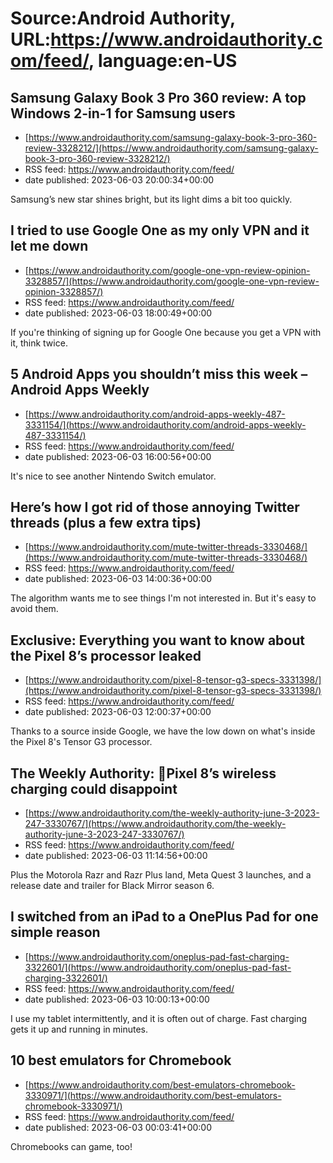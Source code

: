 # Source:Android Authority, URL:https://www.androidauthority.com/feed/, language:en-US

## Samsung Galaxy Book 3 Pro 360 review: A top Windows 2-in-1 for Samsung users
 - [https://www.androidauthority.com/samsung-galaxy-book-3-pro-360-review-3328212/](https://www.androidauthority.com/samsung-galaxy-book-3-pro-360-review-3328212/)
 - RSS feed: https://www.androidauthority.com/feed/
 - date published: 2023-06-03 20:00:34+00:00

Samsung’s new star shines bright, but its light dims a bit too quickly.

## I tried to use Google One as my only VPN and it let me down
 - [https://www.androidauthority.com/google-one-vpn-review-opinion-3328857/](https://www.androidauthority.com/google-one-vpn-review-opinion-3328857/)
 - RSS feed: https://www.androidauthority.com/feed/
 - date published: 2023-06-03 18:00:49+00:00

If you're thinking of signing up for Google One because you get a VPN with it, think twice.

## 5 Android Apps you shouldn’t miss this week – Android Apps Weekly
 - [https://www.androidauthority.com/android-apps-weekly-487-3331154/](https://www.androidauthority.com/android-apps-weekly-487-3331154/)
 - RSS feed: https://www.androidauthority.com/feed/
 - date published: 2023-06-03 16:00:56+00:00

It's nice to see another Nintendo Switch emulator.

## Here’s how I got rid of those annoying Twitter threads (plus a few extra tips)
 - [https://www.androidauthority.com/mute-twitter-threads-3330468/](https://www.androidauthority.com/mute-twitter-threads-3330468/)
 - RSS feed: https://www.androidauthority.com/feed/
 - date published: 2023-06-03 14:00:36+00:00

The algorithm wants me to see things I'm not interested in. But it's easy to avoid them.

## Exclusive: Everything you want to know about the Pixel 8’s processor leaked
 - [https://www.androidauthority.com/pixel-8-tensor-g3-specs-3331398/](https://www.androidauthority.com/pixel-8-tensor-g3-specs-3331398/)
 - RSS feed: https://www.androidauthority.com/feed/
 - date published: 2023-06-03 12:00:37+00:00

Thanks to a source inside Google, we have the low down on what's inside the Pixel 8's Tensor G3 processor.

## The Weekly Authority: 🔋Pixel 8’s wireless charging could disappoint
 - [https://www.androidauthority.com/the-weekly-authority-june-3-2023-247-3330767/](https://www.androidauthority.com/the-weekly-authority-june-3-2023-247-3330767/)
 - RSS feed: https://www.androidauthority.com/feed/
 - date published: 2023-06-03 11:14:56+00:00

Plus the Motorola Razr and Razr Plus land, Meta Quest 3 launches, and a release date and trailer for Black Mirror season 6.

## I switched from an iPad to a OnePlus Pad for one simple reason
 - [https://www.androidauthority.com/oneplus-pad-fast-charging-3322601/](https://www.androidauthority.com/oneplus-pad-fast-charging-3322601/)
 - RSS feed: https://www.androidauthority.com/feed/
 - date published: 2023-06-03 10:00:13+00:00

I use my tablet intermittently, and it is often out of charge. Fast charging gets it up and running in minutes.

## 10 best emulators for Chromebook
 - [https://www.androidauthority.com/best-emulators-chromebook-3330971/](https://www.androidauthority.com/best-emulators-chromebook-3330971/)
 - RSS feed: https://www.androidauthority.com/feed/
 - date published: 2023-06-03 00:03:41+00:00

Chromebooks can game, too!

